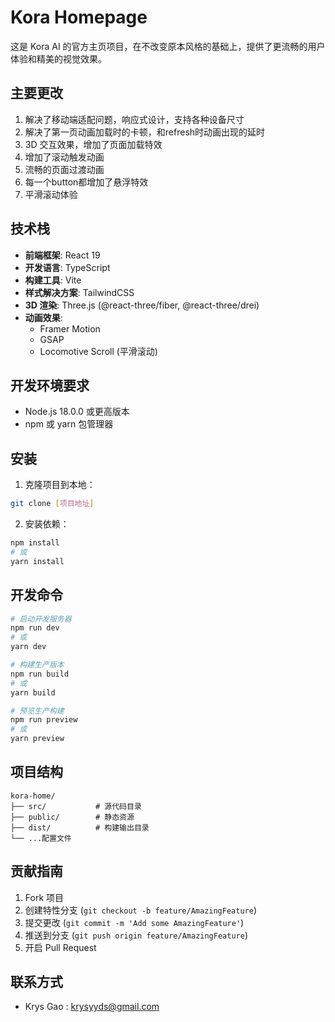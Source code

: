 # Kora Homepage 

这是 Kora AI 的官方主页项目，在不改变原本风格的基础上，提供了更流畅的用户体验和精美的视觉效果。

## 主要更改
1. 解决了移动端适配问题，响应式设计，支持各种设备尺寸
2. 解决了第一页动画加载时的卡顿，和refresh时动画出现的延时
3. 3D 交互效果，增加了页面加载特效
4. 增加了滚动触发动画
5. 流畅的页面过渡动画
6. 每一个button都增加了悬浮特效
7. 平滑滚动体验

## 技术栈
- **前端框架**: React 19
- **开发语言**: TypeScript
- **构建工具**: Vite
- **样式解决方案**: TailwindCSS
- **3D 渲染**: Three.js (@react-three/fiber, @react-three/drei)
- **动画效果**: 
  - Framer Motion
  - GSAP
  - Locomotive Scroll (平滑滚动)

## 开发环境要求
- Node.js 18.0.0 或更高版本
- npm 或 yarn 包管理器

## 安装
1. 克隆项目到本地：
```bash
git clone [项目地址]
```

2. 安装依赖：
```bash
npm install
# 或
yarn install
```

## 开发命令
```bash
# 启动开发服务器
npm run dev
# 或
yarn dev

# 构建生产版本
npm run build
# 或
yarn build

# 预览生产构建
npm run preview
# 或
yarn preview
```

## 项目结构
```
kora-home/
├── src/           # 源代码目录
├── public/        # 静态资源
├── dist/          # 构建输出目录
└── ...配置文件
```

## 贡献指南
1. Fork 项目
2. 创建特性分支 (`git checkout -b feature/AmazingFeature`)
3. 提交更改 (`git commit -m 'Add some AmazingFeature'`)
4. 推送到分支 (`git push origin feature/AmazingFeature`)
5. 开启 Pull Request

## 联系方式
- Krys Gao : krysyyds@gmail.com
